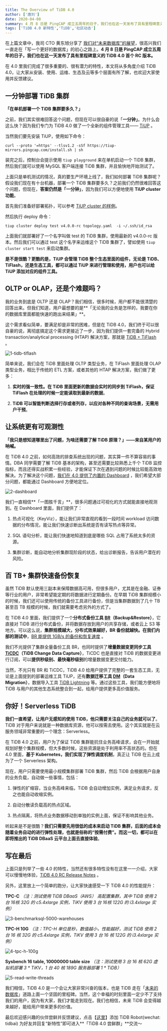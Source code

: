 ```yaml
---
title: The Overview of TiDB 4.0
author: ['唐刘']
date: 2020-04-08
summary: 4 月 8 日是 PingCAP 成立五周年的日子，我们也在这一天发布了具有里程碑意义的 TiDB 4.0 首个 RC 版本。
tags: ['TiDB 4.0 新特性','TiDB','社区动态']
---
```

在上篇文章中，我司 CTO 黄东旭分享了 [我们对“未来数据库”的展望](https://pingcap.com/blog-cn/talk-about-the-future-of-databese-on-5th-anniversary-of-pingcap/)，很高兴我们一直走在「写一个更好的数据库」的初心之路上。**4 月 8 日是 PingCAP 成立五周年的日子，我们也在这一天发布了具有里程碑意义的 TiDB 4.0 首个 RC 版本。**

在 4.0 里我们完成了很多重要的、很有潜力的特性，本文将从多角度介绍 TiDB 4.0，让大家从安装、使用、运维、生态及云等多个层面有所了解，也欢迎大家使用并反馈建议。

## 一分钟部署 TiDB 集群

**「在单机部署一个 TiDB 集群要多久？」**

之前，我们其实很难回答这个问题，但现在可以很自豪的说「**一分钟」**。为什么会这么快？因为我们专门为 TiDB 4.0 做了一个全新的组件管理工具—— [TiUP](https://tiup.io) 。

当然我们要先安装 TiUP，使用如下命令：

```
curl --proto '=https' --tlsv1.2 -sSf https://tiup-mirrors.pingcap.com/install.sh | sh
```

装完之后，控制台会提示使用 `tiup playground` 来在单机启动一个 TiDB 集群，然后我们就可以使用 MySQL 客户端连接 TiDB 集群，并且愉快地开始测试了。

上面只是单机测试的情况，真的要生产环境上线了，我们如何部署 TiDB 集群呢？假设我们现在有十台机器，部署一个 TiDB 集群要多久？之前我们仍然很难回答这个问题，但现在，**答案仍然是「一分钟」**，因为我们可以方便地使用 **TiUP cluster 功能**。

首先我们准备好部署拓扑，可以参考 [TiUP cluster 的样例](https://github.com/pingcap-incubator/tiup-cluster/blob/master/topology.example.yaml)。

然后执行 deploy 命令：

```
tiup cluster deploy test v4.0.0-rc topology.yaml  -i ~/.ssh/id_rsa
```

上面我们就部署好了一个名字叫做 test 的 TiDB 集群，使用最新的 v4.0.0-rc 版本。然后我们可以通过 test 这个名字来运维这个 TiDB 集群了，譬如使用 `tiup cluster start test` 来启动集群。

**是不是很酷？更酷的是，TiUP 会管理 TiDB 整个生态里面的组件，无论是 TiDB、TiFlash，还是生态工具，都可以通过 TiUP 来进行管理和使用，用户也可以给 TiUP 添加对应的组件工具。**

## OLTP or OLAP，还是个难题吗？

我的业务到底是 OLTP 还是 OLAP？我们相信，很多时候，用户都不能很清楚的回答出来。但我们知道，用户最想要的是**「无论我的业务是怎样的，我要在你的数据库里面都能快速的跑出来结果」**。

这个需求看似简单，要满足却是非常的困难，但是在 TiDB 4.0，我们终于可以很自豪的说，离彻底搞定这个需求更接近了一步，因为我们提供一套完备的 Hybrid transaction/analytical processing (HTAP) 解决方案，那就是 [TiDB + TiFlash](https://pingcap.com/blog-cn/10x-improving-analytical-processing-ability-of-tidb-with-tiflash/) 。

![1-tidb-tiflash](media/the-overview-of-tidb-4.0/1-tidb-tiflash.png)

简单来说，我们会在 TiDB 里面处理 OLTP 类型业务，在 TiFlash 里面处理 OLAP 类型业务，相比于传统的 ETL 方案，或者其他的 HTAP 解决方案，我们做了更多：

1. **实时的强一致性。在 TiDB 里面更新的数据会实时的同步到 TiFlash，保证 TiFlash 在处理的时候一定能读取到最新的数据**。 

2. **TiDB 可以智能判断选择行存或者列存，以应对各种不同的查询场景，无需用户干预**。

## 让系统更有可观测性

**「我只是想知道哪里出了问题，为啥还需要了解 TiDB 原理？」——来自某用户的呐喊。**

在 TiDB 4.0 之前，如何高效的排查系统出现的问题，其实算一件不算容易的事情。DBA 同学需要了解 TiDB 基本的架构，甚至还需要比较熟悉上千个 TiDB 监控指标，而且还得实战积累一些经验，才能保证下次在遇到问题的时候比较能高效地解决。为了解决这个问题，[我们在 4.0 提供了内置的 Dashboard](https://pingcap.com/blog-cn/tidb-4.0-tidb-dashboard/) ，我们希望大部分问题，都能通过 Dashboard 方便地定位。

![2-dashboard](media/the-overview-of-tidb-4.0/2-dashboard.gif)

我们一直相信**「一图胜千言」**，很多问题通过可视化的方式就能直接地观测到。在 Dashboard 里面，我们提供了：

1. 热点可视化（KeyViz），能让我们非常直观的看到一段时间 workload 访问数据的分布情况，能让我们快速诊断出系统是否有读写热点等异常。

2. SQL 语句分析，能让我们快速地知道到底是哪些 SQL 占用了系统太多的资源。

3. 集群诊断，能自动地分析集群现阶段的状态，给出诊断报告，告诉用户潜在的风险。

## 百 TB+ 集群快速备份恢复

虽然 TiDB 默认使用三副本来保障数据高可用，但很多用户，尤其是在金融、证券等行业的用户，非常希望能定期的将数据进行定期备份。在早期 TiDB 集群规模小的时候，我们还可以使用传统的备份工具进行备份，但是当集群数据到了几十 TB 甚至百 TB 规模的时候，我们就需要考虑另外的方式了。

在 TiDB 4.0 里面，我们提供了一个**分布式备份工具 [BR](https://github.com/pingcap/br)（Backup&Restore）**，它直接对 TiDB 进行分布式备份，并将数据存放到用户的共享存储，或者云上 S3 等地方。可以这么说，**集群规模越大，分布式效果越好，BR 备份就越快。在我们内部的测试中**，[BR 能提供 1GB/s 的备份和恢复速度](https://pingcap.com/blog-cn/cluster-data-security-backup/) 。

我们不光提供了集群全量备份工具 BR，也同时提供了**增量数据变更同步工具  [TiCDC](https://github.com/pingcap/ticdc/)（TiDB Change Data Capture）**，TiCDC 也是直接对 TiDB 的数据变更进行订阅，可以**提供秒级别、最快毫秒级别**的增量数据变更交付能力。

当然，不光只有 BR 和 TiCDC，TiDB 4.0 给用户提供了完整的一套生态工具，无论是上面提到的部署运维工具 TiUP，还有**数据迁移工具 [DM](https://github.com/pingcap/dm)（Data Migration）**，数据导入工具 [TiDB Lightning](https://github.com/pingcap/tidb-lightning) 等。通过这些工具，我们能方便地将 TiDB 与用户的其他生态系统整合到一起，给用户提供更多高价值服务。

## 你好！Serverless TiDB

**我们一直希望，让用户无感知的使用 TiDB，他只需要关注自己的业务就可以了**。TiDB 对于用户来说就是一种数据库资源，他可以按需去使用。这个其实就是在云服务领域非常重要的一个理念：Serverless。

在 TiDB 4.0 之前，用户为了保证 TiDB 集群能抗住业务高峰请求，会在一开始就规划好整个集群规模，但大多数时候，这些资源是处于利用率不高状态的。但在 4.0 里面，**基于 Kubernetes，我们实现了弹性调度机制**，真正让 TiDB 在云上成为了一个 Serverless 架构。

现在，用户只需要使用最小规模集群部署 TiDB 集群，然后 TiDB 会根据用户自身的业务负载，自动做一些事情，包括：

1. 弹性的扩缩容，当业务高峰来临，TiDB 会自动增加实例，满足业务请求，反之也能自动收缩实例。

2. 自动分散读负载高的热点区域。

3. 热点隔离，将热点业务数据移动到单独的实例上面，保证不影响其他业务。

听起来是不是很酷？**我们只需要先用很低的成本来启动 TiDB 集群，后面的成本会随着业务自动的进行弹性处理，也就是俗称的“按需付费”。而这一切，都可以在即将推出的 TiDB DBaaS 云平台上面去直接体验**。

## 写在最后

上面只是列举了一些 4.0 的特性，当然还有很多特性没有在这里一一介绍，大家可以慢慢地体验，[TiDB 4.0 RC Release Notes](https://pingcap.com/docs-cn/stable/releases/4.0.0-rc/) 。

另外，这里放上一个简单的跑分，让大家快速感受一下 TiDB 4.0 的性能提升：

**TPC-C** *（注：测试使用 TiDB DBaaS（AWS） 高配置集群，其中 TiDB 使用 2 台 16核 32G 的 c5.4xlarge 实例，TiKV 使用 3 台 16核 122G 的 i3.4xlarge 实例）*

![3-benchmarksql-5000-warehouses](media/the-overview-of-tidb-4.0/3-benchmarksql-5000-warehouses.png)

**TPC-H 10G** *（注：TPC-H 单位是秒，数值越小，性能越好，测试 TiDB 使用 2 台 16 核 32G 的 c5.4xlarge 实例，TiKV 使用 3 台 16 核 122G 的 i3.4xlarge 实例）*

![4-tpc-h-100g](media/the-overview-of-tidb-4.0/4-tpc-h-100g.png)

**Sysbench 16 table, 10000000 table size** *（注：测试使用 3 台 16 核 62G 虚拟机部署  3 * TiKV，1 台 40 核 189G 服务器部署 1 * TiDB）*

![5-read-write-threads](media/the-overview-of-tidb-4.0/5-read-write-threads.png)

我们相信，TiDB 4.0 是一个会让大家非常兴奋的版本，也是 TiDB 走在「[未来的数据库](https://pingcap.com/blog-cn/talk-about-the-future-of-databese-on-5th-anniversary-of-pingcap/)」道路上面一个坚固的里程碑。当然，这个幸福的时刻里面一定少不了支持我们的用户，因为有大家，我们才能走到现在。我们也相信，未来 TiDB 会变得越来越好，能给用户带来更多的价值。

最后欢迎感兴趣的伙伴尝鲜并反馈建议，点击【[这里](http://t.cn/A6hw9daf)】添加 TiDB Robot(wechat: tidbai) 为好友并回复“新特性”即可进入**「TiDB 4.0 尝鲜群」**交流～ 